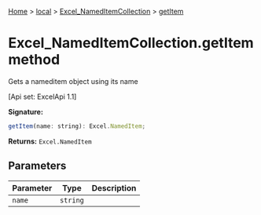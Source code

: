 [Home](./index) &gt; [local](local.md) &gt; [Excel\_NamedItemCollection](local.excel_nameditemcollection.md) &gt; [getItem](local.excel_nameditemcollection.getitem.md)

# Excel\_NamedItemCollection.getItem method

Gets a nameditem object using its name 

 \[Api set: ExcelApi 1.1\]

**Signature:**
```javascript
getItem(name: string): Excel.NamedItem;
```
**Returns:** `Excel.NamedItem`

## Parameters

|  Parameter | Type | Description |
|  --- | --- | --- |
|  `name` | `string` |  |

